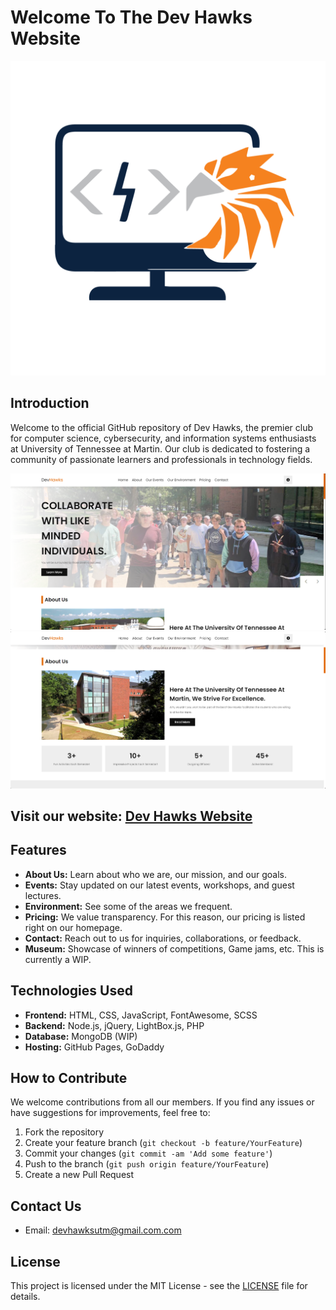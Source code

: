 # Welcome To The Dev Hawks Website

![Dev Hawks Logo](images/logos/transpdh.png)

## Introduction

Welcome to the official GitHub repository of Dev Hawks, the premier club for computer science, cybersecurity, and information systems enthusiasts at University of Tennessee at Martin. Our club is dedicated to fostering a community of passionate learners and professionals in technology fields.

![top.png](images/readmemedia/topdh.png)
![mid.png](images/readmemedia/middh.png)

## **Visit our website: [Dev Hawks Website](https://connorgladish.github.io/DevHawksWebsite/)**

## Features

- **About Us:** Learn about who we are, our mission, and our goals.
- **Events:** Stay updated on our latest events, workshops, and guest lectures.
- **Environment:** See some of the areas we frequent.
- **Pricing:** We value transparency. For this reason, our pricing is listed right on our homepage.
- **Contact:** Reach out to us for inquiries, collaborations, or feedback.
- **Museum:** Showcase of winners of competitions, Game jams, etc. This is currently a WIP.

## Technologies Used

- **Frontend:** HTML, CSS, JavaScript, FontAwesome, SCSS
- **Backend:** Node.js, jQuery, LightBox.js, PHP
- **Database:** MongoDB (WIP)
- **Hosting:** GitHub Pages, GoDaddy

## How to Contribute

We welcome contributions from all our members. If you find any issues or have suggestions for improvements, feel free to:

1. Fork the repository
2. Create your feature branch (`git checkout -b feature/YourFeature`)
3. Commit your changes (`git commit -am 'Add some feature'`)
4. Push to the branch (`git push origin feature/YourFeature`)
5. Create a new Pull Request

## Contact Us

- Email: [devhawksutm@gmail.com.com](mailto:devhawksutm@gmail.com)

## License

This project is licensed under the MIT License - see the [LICENSE](LICENSE) file for details.

